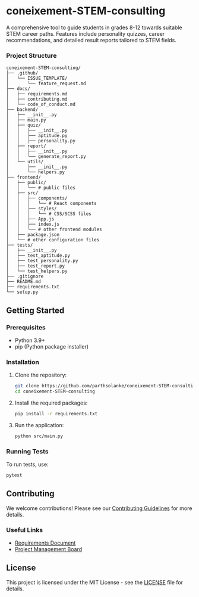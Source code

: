 # coneixement-STEM-consulting
A comprehensive tool to guide students in grades 8-12 towards suitable STEM career paths. Features include personality quizzes, career recommendations, and detailed result reports tailored to STEM fields.

### Project Structure

```
coneixement-STEM-consulting/
├── .github/
│   └── ISSUE_TEMPLATE/
│       └── feature_request.md  
├── docs/
│   ├── requirements.md
│   ├── contributing.md
│   └── code_of_conduct.md
├── backend/
│   ├── __init__.py
│   ├── main.py
│   ├── quiz/
│   │   ├── __init__.py
│   │   ├── aptitude.py
│   │   ├── personality.py
│   ├── report/
│   │   ├── __init__.py
│   │   └── generate_report.py
│   └── utils/
│       ├── __init__.py
│       └── helpers.py
├── frontend/
│   ├── public/
│   │   └── # public files
│   ├── src/
│   │   ├── components/
│   │   │   └── # React components
│   │   ├── styles/
│   │   │   └── # CSS/SCSS files
│   │   ├── App.js
│   │   ├── index.js
│   │   └── # other frontend modules
│   ├── package.json
│   └── # other configuration files
├── tests/
│   ├── __init__.py
│   ├── test_aptitude.py
│   ├── test_personality.py
│   ├── test_report.py
│   └── test_helpers.py
├── .gitignore
├── README.md
├── requirements.txt
└── setup.py
```

## Getting Started

### Prerequisites

- Python 3.9+
- pip (Python package installer)

### Installation

1. Clone the repository:
   ```bash
   git clone https://github.com/parthsolanke/coneixement-STEM-consulting.git
   cd coneixement-STEM-consulting
   ```

2. Install the required packages:
   ```bash
   pip install -r requirements.txt
   ```

3. Run the application:
   ```bash
   python src/main.py
   ```

### Running Tests

To run tests, use:
```bash
pytest
```

## Contributing

We welcome contributions! Please see our [Contributing Guidelines](docs/contributing.md) for more details.

### Useful Links

- [Requirements Document](docs/requirements.md)
- [Project Management Board](https://trello.com/b/RH2DBTCS)

## License

This project is licensed under the MIT License - see the [LICENSE](LICENSE) file for details.

